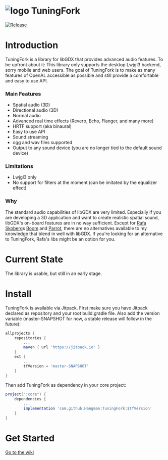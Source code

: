 # ![logo](https://github.com/Hangman/TuningFork/blob/master/pageBin/logo.png) TuningFork
[![Release](https://jitpack.io/v/Hangman/TuningFork.svg)](https://jitpack.io/#Hangman/TuningFork)

# Introduction
TuningFork is a library for libGDX that provides advanced audio features. To be upfront about it: This library only supports the desktop Lwjgl3 backend, sorry mobile and web users. The goal of TuningFork is to make as many features of OpenAL accessible as possible and still provide a comfortable and easy to use API.

### Main Features
* Spatial audio (3D)
* Directional audio (3D)
* Normal audio
* Advanced real time effects (Reverb, Echo, Flanger, and many more)
* HRTF support (aka binaural)
* Easy to use API
* Sound streaming
* ogg and wav files supported
* Output to any sound device (you are no longer tied to the default sound device)

### Limitations
* Lwjgl3 only
* No support for filters at the moment (can be imitated by the equalizer effect)

### Why
The standard audio capabilities of libGDX are very limited. Especially if you are developing a 3D application and want to create realistic spatial sound, libGDX's on-board features are in no way sufficient.
Except for [Rafa Skoberg](https://github.com/rafaskb)s [Boom](https://github.com/rafaskb/Parrot) and [Parrot](https://github.com/rafaskb/Parrot), there are no alternatives available to my knowledge that blend in well with libGDX.
If you're looking for an alternative to TuningFork, Rafa's libs might be an option for you.

# Current State
The library is usable, but still in an early stage.

# Install
TuningFork is available via Jitpack.
First make sure you have Jitpack declared as repository and your root build.gradle file. Also add the version variable (master-SNAPSHOT for now, a stable release will follow in the future):
```groovy
allprojects {
    repositories {
        ...
        maven { url 'https://jitpack.io' }
    }
    ext {
        ...
        tfVersion = 'master-SNAPSHOT'
    }
}
```

Then add TuningFork as dependency in your core project: 

```groovy
project(":core") {
    dependencies {
    	...
        implementation 'com.github.Hangman:TuningFork:$tfVersion'
    }
}
```

# Get Started
[Go to the wiki](https://github.com/Hangman/TuningFork/wiki)
